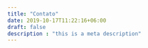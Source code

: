 ```yaml
---
title: "Contato"
date: 2019-10-17T11:22:16+06:00
draft: false
description : "this is a meta description"
---
```


